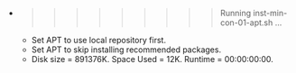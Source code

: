 * >>>>>>>>> Running inst-min-con-01-apt.sh ...
  * Set APT to use local repository first.
  * Set APT to skip installing recommended packages.
  * Disk size = 891376K. Space Used = 12K. Runtime = 00:00:00:00.
